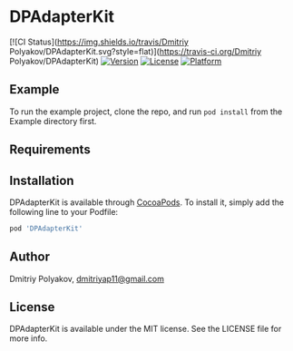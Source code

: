 # DPAdapterKit

[![CI Status](https://img.shields.io/travis/Dmitriy Polyakov/DPAdapterKit.svg?style=flat)](https://travis-ci.org/Dmitriy Polyakov/DPAdapterKit)
[![Version](https://img.shields.io/cocoapods/v/DPAdapterKit.svg?style=flat)](https://cocoapods.org/pods/DPAdapterKit)
[![License](https://img.shields.io/cocoapods/l/DPAdapterKit.svg?style=flat)](https://cocoapods.org/pods/DPAdapterKit)
[![Platform](https://img.shields.io/cocoapods/p/DPAdapterKit.svg?style=flat)](https://cocoapods.org/pods/DPAdapterKit)

## Example

To run the example project, clone the repo, and run `pod install` from the Example directory first.

## Requirements

## Installation

DPAdapterKit is available through [CocoaPods](https://cocoapods.org). To install
it, simply add the following line to your Podfile:

```ruby
pod 'DPAdapterKit'
```

## Author

Dmitriy Polyakov, dmitriyap11@gmail.com

## License

DPAdapterKit is available under the MIT license. See the LICENSE file for more info.
